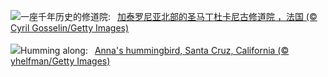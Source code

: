 ![](https://www.bing.com/th?id=OHR.Canigou_ZH-CN6145410455_UHD.jpg&w=1000)一座千年历史的修道院:&nbsp;&ensp;[加泰罗尼亚北部的圣马丁杜卡尼古修道院 ，法国 (© Cyril Gosselin/Getty Images)](https://www.bing.com/th?id=OHR.Canigou_ZH-CN6145410455_UHD.jpg)
<br><br/>
![](https://www.bing.com/th?id=OHR.SantaCruzHummer_EN-US4047958707_UHD.jpg&w=1000)Humming along:&nbsp;&ensp;[Anna's hummingbird, Santa Cruz, California (© yhelfman/Getty Images)](https://www.bing.com/th?id=OHR.SantaCruzHummer_EN-US4047958707_UHD.jpg)
<br><br/>
